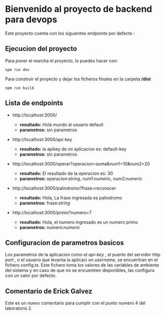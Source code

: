 # Bienvenido al proyecto de backend para devops

Este proyecto cuenta con los siguientes endpoints por defecto :

## Ejecucion del proyecto

Para poner el marcha el proyecto, lo puedes hacer con:

    npm run dev

Para construir el proyecto y dejar los ficheros finales en la carpeta __/dist__

    npm run build

    
## Lista de endpoints

* http://localhost:3000/
    * __resultado:__ Hola mundo al usuario default
    * __parametros:__ sin parametros

* http://localhost:3000/api-key
    * __resultado:__ la apikey de mi aplicacion es: default-key
    * __parametros:__ sin parametros

* http://localhost:3000/operar?operacion=suma&num1=10&num2=20
    * __resultado:__ El resultado de la operacion es: 30
    * __parametros:__ operacion:_string_, num1:_numeric_, num2:_numeric_

* http://localhost:3000/palindromo?frase=reconocer
    * __resultado:__ Hola, La frase ingresada es palindromo
    * __parametros:__ frase:_string_

* http://localhost:3000/primo?numero=7
    * __resultado:__ Hola, el numero ingresado es un numero primo
    * __parametros:__ numero:_numeric_

## Configuracion de parametros basicos
Los parametros de la aplicacion como el _api-key_ , el puerto del servidor http _port_ , o el usuario que levanta la aplicaci on _username_, se encuentran en el fichero config.ts.
Este fichero toma los valores de las variables de ambiente del sistema y en caso de que no se encuentren disponibles, las configura con un valor por defecto.

## Comentario de Erick Galvez
Este es un nuevo comentario para cumplir con el punto numero 4 del laboratorio 2.